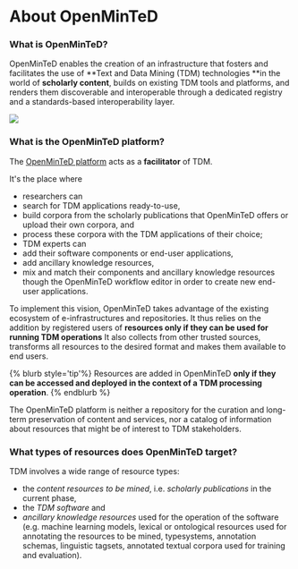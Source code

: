 # About OpenMinTeD

###  What is OpenMinTeD?
OpenMinTeD enables the creation of an infrastructure that fosters and facilitates the use of **Text and Data Mining (TDM) technologies **in the world of **scholarly content**, builds on existing TDM tools and platforms, and renders them discoverable and interoperable through a dedicated registry and a standards-based interoperability layer.

![](/assets/1.png)


###  What is the OpenMinTeD platform?
The [OpenMinTeD platform](https://services.openminted.eu) acts as a **facilitator** of TDM. 

It's the place where 
* researchers can 
 * search for TDM applications ready-to-use,
 * build corpora from the scholarly publications that OpenMinTeD offers or upload their own corpora, and
 * process these corpora with the TDM applications of their choice;
* TDM experts can 
 * add their software components or end-user applications,
 * add ancillary knowledge resources,
 * mix and match their components and ancillary knowledge resources though the OpenMinTeD workflow editor in order to create new end-user applications.

To implement this vision, OpenMinTeD takes advantage of the existing ecosystem of e-infrastructures and repositories. It thus relies on the addition by registered users of **resources only if they can be used for running TDM operations** It also collects from other trusted sources, transforms all resources to the desired format and makes them available to end users. 

{% blurb style='tip'%}
Resources are added in OpenMinTeD **only if they can be accessed and deployed in the context of a TDM processing operation**.
{% endblurb %}


The OpenMinTeD platform is neither a repository for the curation and long-term preservation of content and services, nor a catalog of information about resources that might be of interest to TDM stakeholders.


### What types of resources does OpenMinTeD target?
TDM involves a wide range of resource types:

* the _content resources to be mined_, i.e. _scholarly publications_ in the current phase,
* the _TDM software_ and
* _ancillary knowledge resources_ used for the operation of the software \(e.g. machine learning models, lexical or ontological resources used for annotating the resources to be mined, typesystems, annotation schemas, linguistic tagsets, annotated textual corpora used for training and evaluation\).


